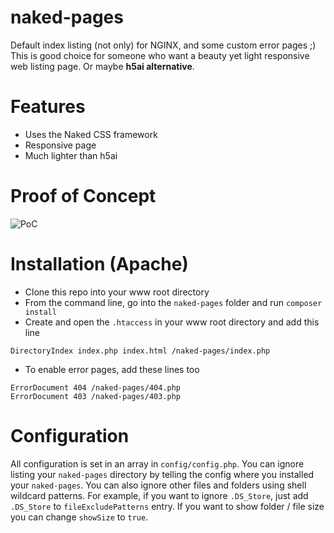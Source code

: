 naked-pages
===========

Default index listing (not only) for NGINX, and some custom error pages ;) This is good choice for
someone who want a beauty yet light responsive web listing page. Or maybe **h5ai alternative**.

# Features
- Uses the Naked CSS framework
- Responsive page
- Much lighter than h5ai

# Proof of Concept
![PoC](https://github.com/mwalsh/naked-pages/raw/master/poc/_nnn.png)

# Installation (Apache)
- Clone this repo into your www root directory
- From the command line, go into the `naked-pages` folder and run `composer install`
- Create and open the `.htaccess` in your www root directory and add this line

```
DirectoryIndex index.php index.html /naked-pages/index.php
```

- To enable error pages, add these lines too

```
ErrorDocument 404 /naked-pages/404.php
ErrorDocument 403 /naked-pages/403.php
```

# Configuration
All configuration is set in an array in `config/config.php`. You can ignore listing your `naked-pages` directory
by telling the config where you installed your `naked-pages`. You can also ignore other files and folders using shell wildcard
patterns. For example, if you want to ignore `.DS_Store‎`, just add `.DS_Store‎` to `fileExcludePatterns` entry. If you want
to show folder / file size you can change `showSize` to `true`.
